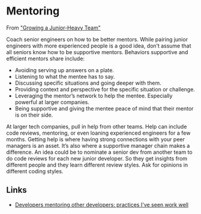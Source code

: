 # Mentoring

From ["Growing a Junior-Heavy Team"](https://newsletter.pragmaticengineer.com/p/5f4113a9-49a9-4bda-a3d4-40d7a8c041db)

Coach senior engineers on how to be better mentors. While pairing junior engineers with more experienced people is a good idea, don’t assume that all seniors know how to be supportive mentors. Behaviors supportive and efficient mentors share include:

- Avoiding serving up answers on a plate.
- Listening to what the mentee has to say.
- Discussing specific situations and going deeper with them.
- Providing context and perspective for the specific situation or challenge.
- Leveraging the mentor’s network to help the mentee. Especially powerful at larger companies.
- Being supportive and giving the mentee peace of mind that their mentor is on their side.

At larger tech companies, pull in help from other teams. Help can include code reviews, mentoring, or even loaning experienced engineers for a few months. Getting help is where having strong connections with your peer managers is an asset. It’s also where a supportive manager chain makes a difference.
An idea could be to nominate a senior dev from another team to do code reviews for each new junior developer. So they get insights from different people and they learn different review styles. Ask for opinions in different coding styles.

## Links

- [Developers mentoring other developers: practices I've seen work well](https://blog.pragmaticengineer.com/developers-mentoring-other-developers/?utm_source=newsletter&utm_medium=email&utm_campaign=pragmatiengineer_newsletter)
